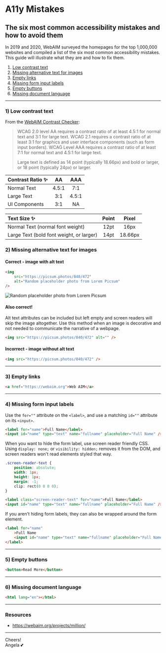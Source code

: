 # A11y Mistakes

## The six most common accessibility mistakes and how to avoid them

In 2019 and 2020, WebAIM surveyed the homepages for the top 1,000,000 websites and compiled a list of the six most common accessibility mistakes. This guide will illustrate what they are and how to fix them.

1. [Low contrast text](https://github.com/angelajholden/a11ymistakes#1-low-contrast-text)
2. [Missing alternative text for images](https://github.com/angelajholden/a11ymistakes#2-missing-alternative-text-for-images)
3. [Empty links](https://github.com/angelajholden/a11ymistakes#3-empty-links)
4. [Missing form input labels](https://github.com/angelajholden/a11ymistakes#4-missing-form-input-labels)
5. [Empty buttons](https://github.com/angelajholden/a11ymistakes#5-empty-buttons)
6. [Missing document language](https://github.com/angelajholden/a11ymistakes#6-missing-document-language)

---

### 1) Low contrast text

From the [WebAIM Contrast Checker](https://webaim.org/resources/contrastchecker/):

> WCAG 2.0 level AA requires a contrast ratio of at least 4.5:1 for normal text and 3:1 for large text. WCAG 2.1 requires a contrast ratio of at least 3:1 for graphics and user interface components (such as form input borders). WCAG Level AAA requires a contrast ratio of at least 7:1 for normal text and 4.5:1 for large text.
>
> Large text is defined as 14 point (typically 18.66px) and bold or larger, or 18 point (typically 24px) or larger.

| Contrast Ratio :sparkles: |  AA   |  AAA  |
| :------------------------ | :---: | :---: |
| Normal Text               | 4.5:1 |  7:1  |
| Large Text                |  3:1  | 4.5:1 |
| UI Components             |  3:1  |  NA   |

| Text Size :sparkles:                     | Point |  Pixel  |
| :--------------------------------------- | :---: | :-----: |
| Normal Text (normal font weight)         | 12pt  |  16px   |
| Large Text (bold font weight, or larger) | 14pt  | 18.66px |

### 2) Missing alternative text for images

#### Correct - image with alt text

```html
<img
    src="https://picsum.photos/840/472"
    alt="Random placeholder photo from Lorem Picsum"
/>
```

![Random placeholder photo from Lorem Picsum](https://picsum.photos/838/471)

#### Also correct!

Alt text attributes can be included but left empty and screen readers will skip the image altogether. Use this method when an image is decorative and not needed to communicate the narrative of a webpage.

```html
<img src="https://picsum.photos/840/472" alt="" />
```

#### Incorrect - image without alt text

```html
<img src="https://picsum.photos/840/472" />
```

---

### 3) Empty links

```html
<a href="https://webaim.org">Web AIM</a>
```

---

### 4) Missing form input labels

Use the `for=""` attribute on the `<label>`, and use a matching `id=""` attribute on its `<input>`.

```html
<label for="name">Full Name</label>
<input id="name" type="text" name="fullname" placeholder="Full Name" />
```

When you want to hide the form label, use screen reader friendly CSS.  
Using `display: none;` or `visibility: hidden;` removes it from the DOM, and screen readers won't read elements styled that way.

```css
.screen-reader-text {
    position: absolute;
    width: 1px;
    height: 1px;
    margin: -1;
    clip: rect(0 0 0 0);
}
```

```html
<label class="screen-reader-text" for="name">Full Name</label>
<input id="name" type="text" name="fullname" placeholder="Full Name" />
```

If you aren't hiding form labels, they can also be wrapped around the form element.

```html
<label for="name"
    >Full Name
    <input id="name" type="text" name="fullname" placeholder="Full Name" />
</label>
```

---

### 5) Empty buttons

```html
<button>Read More</button>
```

---

### 6) Missing document language

```html
<html lang="en"></html>
```

---

### Resources

-   https://webaim.org/projects/million/

---

Cheers!  
Angela :two_hearts:

